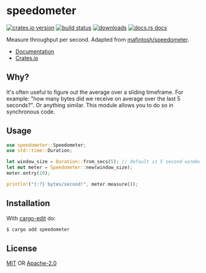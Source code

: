 # speedometer
[![crates.io version][1]][2] [![build status][3]][4]
[![downloads][5]][6] [![docs.rs docs][7]][8]

Measure throughput per second. Adapted from
[mafintosh/speedometer](https://github.com/mafintosh/speedometer).

- [Documentation][8]
- [Crates.io][2]

## Why?
It's often useful to figure out the average over a sliding timeframe. For
example: "how many bytes did we receive on average over the last 5 seconds?".
Or anything similar. This module allows you to do so in synchronous code.

## Usage
```rust
use speedometer::Speedometer;
use std::time::Duration;

let window_size = Duration::from_secs(5); // default is 5 second window size
let mut meter = Speedometer::new(window_size);
meter.entry(10);

println!("{:?} bytes/second!", meter.measure());
```

## Installation
With [cargo-edit](https://github.com/killercup/cargo-edit) do:
```sh
$ cargo add speedometer
```

## License
[MIT](./LICENSE-MIT) OR [Apache-2.0](./LICENSE-APACHE)

[1]: https://img.shields.io/crates/v/speedometer.svg?style=flat-square
[2]: https://crates.io/crates/speedometer
[3]: https://img.shields.io/travis/datrs/speedometer.svg?style=flat-square
[4]: https://travis-ci.org/datrs/speedometer
[5]: https://img.shields.io/crates/d/speedometer.svg?style=flat-square
[6]: https://crates.io/crates/speedometer
[7]: https://docs.rs/speedometer/badge.svg
[8]: https://docs.rs/speedometer
